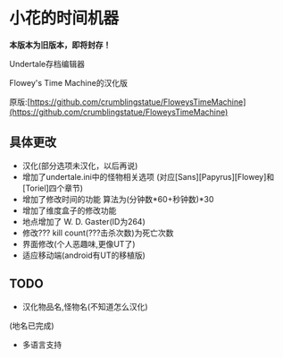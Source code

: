 # 小花的时间机器
**本版本为旧版本，即将封存！**

Undertale存档编辑器

Flowey's Time Machine的汉化版

原版:[https://github.com/crumblingstatue/FloweysTimeMachine](https://github.com/crumblingstatue/FloweysTimeMachine)
## 具体更改
- 汉化(部分选项未汉化，以后再说)
- 增加了undertale.ini中的怪物相关选项
(对应\[Sans\]\[Papyrus\]\[Flowey\]和\[Toriel\]四个章节)
- 增加了修改时间的功能
算法为(分钟数\*60+秒钟数)\*30
- 增加了维度盒子的修改功能
- 地点增加了 W. D. Gaster(ID为264)
- 修改??? kill count(???击杀次数)为死亡次数
- 界面修改(个人恶趣味,更像UT了)
- 适应移动端(android有UT的移植版)

## TODO
- 汉化物品名,怪物名(不知道怎么汉化)

(地名已完成)
- 多语言支持
